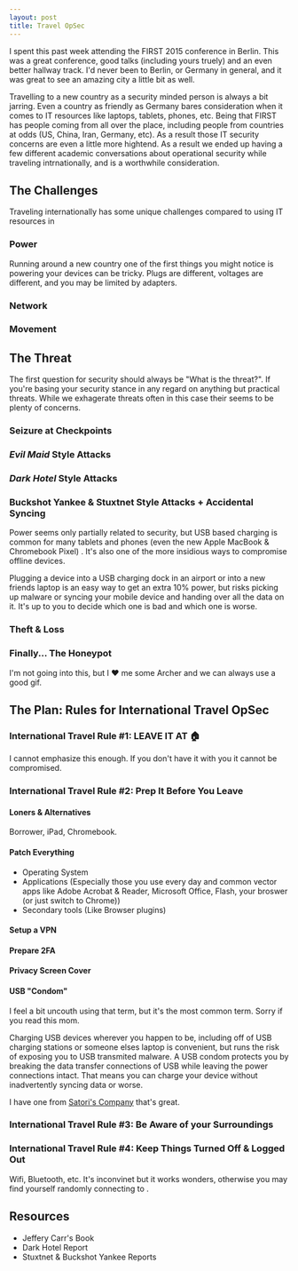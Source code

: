 ```yaml
---
layout: post
title: Travel OpSec
---
```


I spent this past week attending the FIRST 2015 conference in Berlin. This was a great conference, good talks (including yours truely) and an even better hallway track. I'd never been to Berlin, or Germany in general, and it was great to see an amazing city a little bit as well.

Travelling to a new country as a security minded person is always a bit jarring. Even a country as friendly as Germany bares consideration when it comes to IT resources like laptops, tablets, phones, etc. Being that FIRST has people coming from all over the place, including people from countries at odds (US, China, Iran, Germany, etc). As a result those IT security concerns are even a little more hightend. As a result we ended up having a few different academic conversations about operational security while traveling intrnationally, and is a worthwhile consideration.

## The Challenges

Traveling internationally has some unique challenges compared to using IT resources in

### Power
Running around a new country one of the first things you might notice is powering your devices can be tricky. Plugs are different, voltages are different, and you may be limited by adapters.



### Network

### Movement

## The Threat

The first question for security should always be "What is the threat?". If you're basing your security stance in any regard on anything but practical threats. While we exhagerate threats often in this case their seems to be plenty of concerns.

### Seizure at Checkpoints

### _Evil Maid_ Style Attacks

### _Dark Hotel_ Style Attacks

### Buckshot Yankee & Stuxtnet Style Attacks + Accidental Syncing

Power seems only partially related to security, but USB based charging is common for many tablets and phones (even the new Apple MacBook & Chromebook Pixel) . It's also one of the more insidious ways to compromise offline devices.

Plugging a device into a USB charging dock in an airport or into a new friends laptop is an easy way to get an extra 10% power, but risks picking up malware or syncing your mobile device and handing over all the data on it. It's up to you to decide which one is bad and which one is worse.

### Theft & Loss

### Finally... The Honeypot

I'm not going into this, but I :heart: me some Archer and we can always use a good gif.

## The Plan: Rules for International Travel OpSec

### International Travel Rule #1: LEAVE IT AT :house:

I cannot emphasize this enough. If you don't have it with you it cannot be compromised.

### International Travel Rule #2: Prep It Before You Leave

#### Loners & Alternatives

Borrower, iPad, Chromebook.

#### Patch Everything
- Operating System
- Applications (Especially those you use every day and common vector apps like Adobe Acrobat & Reader, Microsoft Office, Flash, your broswer (or just switch to Chrome))
- Secondary tools (Like Browser plugins)

#### Setup a VPN

#### Prepare 2FA

#### Privacy Screen Cover

#### USB "Condom"

I feel a bit uncouth using that term, but it's the most common term. Sorry if you read this mom.

Charging USB devices wherever you happen to be, including off of USB charging stations or someone elses laptop is convenient, but runs the risk of exposing you to USB transmited malware. A USB condom protects you by breaking the data transfer connections of USB while leaving the power connections intact. That means you can charge your device without inadvertently syncing data or worse.

I have one from [Satori's Company](http://www.example.com) that's great.

### International Travel Rule #3: Be Aware of your Surroundings

### International Travel Rule #4: Keep Things Turned Off & Logged Out

Wifi, Bluetooth, etc. It's inconvinet but it works wonders, otherwise you may find yourself randomly connecting to .

## Resources
- Jeffery Carr's Book
- Dark Hotel Report
- Stuxtnet & Buckshot Yankee Reports

